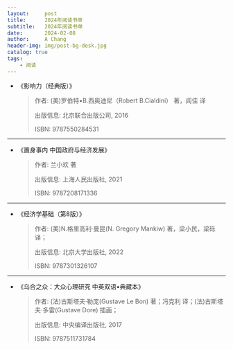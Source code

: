 ```yaml
---
layout:     post
title:      2024年阅读书单
subtitle:   2024年阅读书单
date:       2024-02-08
author:     A Chang
header-img: img/post-bg-desk.jpg
catalog: true
tags:
    - 阅读
---
```



- 《影响力（经典版）》
    > 作者: (美)罗伯特•B.西奥迪尼（Robert B.Cialdini） 著，闾佳 译
    > 
    > 出版信息: 北京联合出版公司, 2016
    > 
    > ISBN: 9787550284531

---

- 《置身事内 中国政府与经济发展》
    > 作者: 兰小欢 著
    > 
    > 出版信息: 上海人民出版社, 2021 
    > 
    > ISBN: 9787208171336

---

- 《经济学基础（第8版）》
    > 作者: (美)N.格里高利·曼昆(N. Gregory Mankiw) 著，梁小民，梁砾 译；
    > 
    > 出版信息: 北京大学出版社, 2022 
    > 
    > ISBN: 9787301326107

---

- 《乌合之众：大众心理研究 中英双语•典藏本》
    > 作者: (法)古斯塔夫·勒庞(Gustave Le Bon) 著；冯克利 译；(法)古斯塔夫·多雷(Gustave Dore) 插画；
    > 
    > 出版信息: 中央编译出版社, 2017 
    > 
    > ISBN: 9787511731784